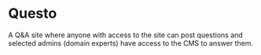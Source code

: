 # Questo

A Q&A site where anyone with access to the site can post questions and selected
admins (domain experts) have access to the CMS to answer them.
